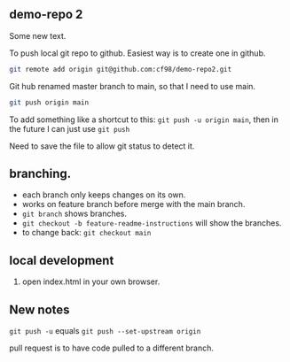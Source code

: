 ## demo-repo 2

Some new text.

To push local git repo to github. Easiest way is to create one in github.

```zsh
git remote add origin git@github.com:cf98/demo-repo2.git
```

Git hub renamed master branch to main, so that I need to use main.
```zsh
git push origin main
```

To add something like a shortcut to this: `git push -u origin main`, then in the future I can just use `git push`

Need to save the file to allow git status to detect it.

## branching.
* each branch only keeps changes on its own.
* works on feature branch before merge with the main branch.
* `git branch` shows branches.
* `git checkout -b feature-readme-instructions` will show the branches.
* to change back: `git checkout main`

## local development
1. open index.html in your own browser.


## New notes
`git push -u` equals `git push --set-upstream origin`

pull request is to have code pulled to a different branch.